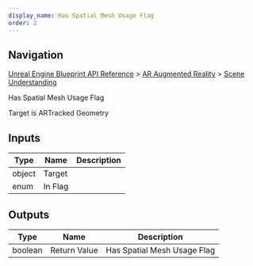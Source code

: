 ```yaml
---
display_name: Has Spatial Mesh Usage Flag
order: 2
---
```

## Navigation

[Unreal Engine Blueprint API Reference](https://dev.epicgames.com/documentation/en-us/unreal-engine/BlueprintAPI) > [AR Augmented Reality](https://dev.epicgames.com/documentation/en-us/unreal-engine/BlueprintAPI/ARAugmentedReality) > [Scene Understanding](https://dev.epicgames.com/documentation/en-us/unreal-engine/BlueprintAPI/ARAugmentedReality/SceneUnderstanding)

Has Spatial Mesh Usage Flag

Target is ARTracked Geometry

## Inputs

| Type | Name | Description |
| --- | --- | --- |
| object | Target |  |
| enum | In Flag |  |

## Outputs

| Type | Name | Description |
| --- | --- | --- |
| boolean | Return Value | Has Spatial Mesh Usage Flag |
